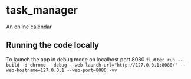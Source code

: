 # task_manager
An online calendar

## Running the code locally

To launch the app in debug mode on localhost port 8080
`flutter run --build -d chrome --debug --web-launch-url="http://127.0.0.1:8080/" --web-hostname=127.0.0.1 --web-port=8080 -vv`
